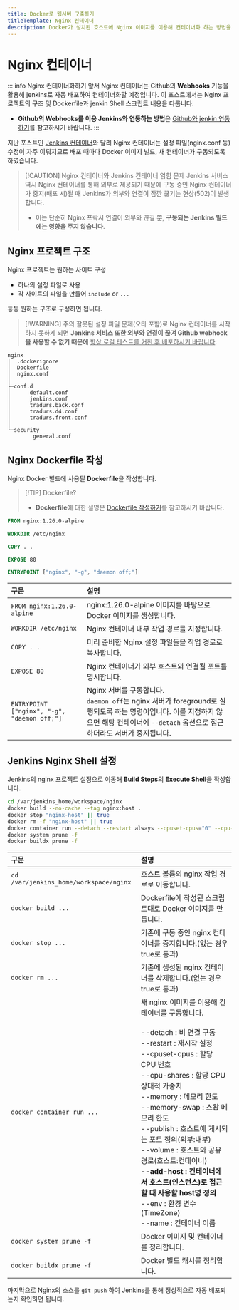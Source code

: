 ```yaml
---
title: Docker로 웹서버 구축하기
titleTemplate: Nginx 컨테이너
description: Docker가 설치된 호스트에 Nginx 이미지를 이용해 컨테이너화 하는 방법을 소개합니다.
---
```


# Nginx 컨테이너

::: info Nginx 컨테이너화하기 앞서
Nginx 컨테이너는 Github의 **Webhooks** 기능을 활용해 jenkins로 자동 배포하여 컨테이너화할 예정입니다.
이 포스트에서는 Nginx 프로젝트의 구조 및 Dockerfile과 jenkin Shell 스크립트 내용을 다룹니다.

- **Github의 Webhooks를 이용 Jenkins와 연동하는 방법**은 [Github와 jenkin 연동하기](./github-jenkins.md)를 참고하시기 바랍니다.
  :::

지난 포스트인 [Jenkins 컨테이너](/programming/docker/webserver/jenkins)와 달리 Nginx 컨테이너는 설정 파일(nginx.conf 등) 수정이 자주 이뤄지므로 배포 때마다 Docker 이미지 빌드, 새 컨테이너가 구동되도록 하였습니다.

> [!CAUTION] Nginx 컨테이너와 Jenkins 컨테이너 얽힘 문제
> Jenkins 서비스 역시 Nginx 컨테이너를 통해 외부로 제공되기 때문에 구동 중인 Nginx 컨테이너가 중지(배포 시)될 때 Jenkins가 외부와 연결이 잠깐 끊기는 현상(502)이 발생합니다.
>
> - 이는 단순히 Nginx 프락시 연결이 외부와 끊길 뿐, **구동되는 Jenkins 빌드에는 영향을 주지 않습니다**.

## Nginx 프로젝트 구조

Nginx 프로젝트는 원하는 사이트 구성

- 하나의 설정 파일로 사용
- 각 사이트의 파일을 만들어 `include` or `...`

등등 원하는 구조로 구성하면 됩니다.

> [!WARNING] 주의
> 잘못된 설정 파일 문제(오타 포함)로 Nginx 컨테이너를 시작하지 못하게 되면 **Jenkins 서비스 또한 외부와 연결이 끊겨 Github webhook을 사용할 수 없기 때문에** <u>항상 로컬 테스트를 거친 후 배포하시기 바랍니다</u>.

```
nginx
│  .dockerignore
│  Dockerfile
│  nginx.conf
│
├─conf.d
│      default.conf
│      jenkins.conf
│      tradurs.back.conf
│      tradurs.d4.conf
│      tradurs.front.conf
│
└─security
        general.conf
```

## Nginx Dockerfile 작성

Nginx Docker 빌드에 사용될 **Dockerfile**을 작성합니다.

> [!TIP] Dockerfile?
>
> - **Dockerfile**에 대한 설명은 [Dockerfile 작성하기](./../file.md)를 참고하시기 바랍니다.

```dockerfile
FROM nginx:1.26.0-alpine

WORKDIR /etc/nginx

COPY . .

EXPOSE 80

ENTRYPOINT ["nginx", "-g", "daemon off;"]
```

| 구문                                        | 설명                                                                                                                                                                                           |
| :------------------------------------------ | :--------------------------------------------------------------------------------------------------------------------------------------------------------------------------------------------- |
| `FROM nginx:1.26.0-alpine`                  | nginx:1.26.0-alpine 이미지를 바탕으로 Docker 이미지를 생성합니다.                                                                                                                              |
| `WORKDIR /etc/nginx`                        | Nginx 컨테이너 내부 작업 경로를 지정합니다.                                                                                                                                                    |
| `COPY . .`                                  | 미리 준비한 Nginx 설정 파일들을 작업 경로로 복사합니다.                                                                                                                                        |
| `EXPOSE 80`                                 | Nginx 컨테이너가 외부 호스트와 연결될 포트를 명시합니다.                                                                                                                                       |
| `ENTRYPOINT ["nginx", "-g", "daemon off;"]` | Nginx 서버를 구동합니다.<br /> `daemon off`는 nginx 서버가 foreground로 실행되도록 하는 명령어입니다. 이를 지정하지 않으면 해당 컨테이너에 `--detach` 옵션으로 접근하더라도 서버가 중지됩니다. |

## Jenkins Nginx Shell 설정

Jenkins의 nginx 프로젝트 설정으로 이동해 **Build Steps**의 **Execute Shell**을 작성합니다.

```sh
cd /var/jenkins_home/workspace/nginx
docker build --no-cache --tag nginx:host .
docker stop "nginx-host" || true
docker rm -f "nginx-host" || true
docker container run --detach --restart always --cpuset-cpus="0" --cpu-shares="1024" --memory="500m" --memory-swap="1g" --publish 80:80 --volume /var/jenkins_home:/var/jenkins_home --add-host=host.docker.internal:host-gateway --env TZ=Asiz/Seoul --name "nginx-host" nginx:host
docker system prune -f
docker buildx prune -f
```

| 구문                                   | 설명                                                                                                                                                                                                                                                                                                                                                                                                                                                                                                                        |
| :------------------------------------- | :-------------------------------------------------------------------------------------------------------------------------------------------------------------------------------------------------------------------------------------------------------------------------------------------------------------------------------------------------------------------------------------------------------------------------------------------------------------------------------------------------------------------------- |
| `cd /var/jenkins_home/workspace/nginx` | 호스트 볼륨의 nginx 작업 경로로 이동합니다.                                                                                                                                                                                                                                                                                                                                                                                                                                                                                 |
| `docker build ...`                     | Dockerfile에 작성된 스크립트대로 Docker 이미지를 만듭니다.                                                                                                                                                                                                                                                                                                                                                                                                                                                                  |
| `docker stop ...`                      | 기존에 구동 중인 nginx 컨테이너를 중지합니다.(없는 경우 true로 통과)                                                                                                                                                                                                                                                                                                                                                                                                                                                        |
| `docker rm ...`                        | 기존에 생성된 nginx 컨테이너를 삭제합니다.(없는 경우 true로 통과)                                                                                                                                                                                                                                                                                                                                                                                                                                                           |
| `docker container run ...`             | 새 nginx 이미지를 이용해 컨테이너를 구동합니다.<br /><br />--detach : 비 연결 구동<br />--restart : 재시작 설정<br />--cpuset-cpus : 할당 CPU 번호<br />--cpu-shares : 할당 CPU 상대적 가중치<br />--memory : 메모리 한도<br />--memory-swap : 스왑 메모리 한도<br />--publish : 호스트에 게시되는 포트 정의(외부:내부)<br />--volume : 호스트와 공유 경로(호스트:컨테이너)<br />**--add-host : 컨테이너에서 호스트(인스턴스)로 접근할 때 사용할 host명 정의**<br />--env : 환경 변수(TimeZone)<br />--name : 컨테이너 이름 |
| `docker system prune -f`               | Docker 이미지 및 컨테이너를 정리합니다.                                                                                                                                                                                                                                                                                                                                                                                                                                                                                     |
| `docker buildx prune -f`               | Docker 빌드 캐시를 정리합니다.                                                                                                                                                                                                                                                                                                                                                                                                                                                                                              |

마지막으로 Nginx의 소스를 `git push` 하여 Jenkins를 통해 정상적으로 자동 배포되는지 확인하면 됩니다.
